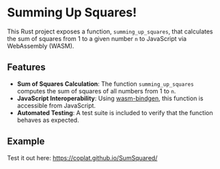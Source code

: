# Summing Up Squares!

This Rust project exposes a function, `summing_up_squares`, that calculates the sum of squares from 1 to a given number `n` to JavaScript via WebAssembly (WASM).

## Features

- **Sum of Squares Calculation**: The function `summing_up_squares` computes the sum of squares of all numbers from 1 to `n`.
- **JavaScript Interoperability**: Using [wasm-bindgen](https://rustwasm.github.io/wasm-bindgen/), this function is accessible from JavaScript.
- **Automated Testing**: A test suite is included to verify that the function behaves as expected.

## Example
Test it out here: 
https://coplat.github.io/SumSquared/
